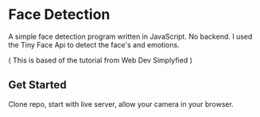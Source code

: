 # Face Detection

A simple face detection program written in JavaScript. No backend. I used the Tiny Face Api to detect the face's and emotions.

( This is based of the tutorial from Web Dev Simplyfied )

## Get Started

Clone repo, start with live server, allow your camera in your browser.
